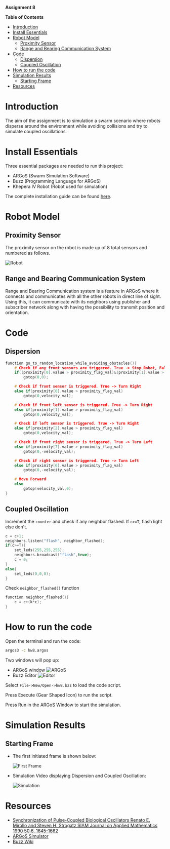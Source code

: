 **Assignment 8**

**Table of Contents**

<!-- TOC -->

- [Introduction](#introduction)
- [Install Essentials](#install-essentials)
- [Robot Model](#robot-model)
    - [Proximity Sensor](#proximity-sensor)
    - [Range and Bearing Communication System](#range-and-bearing-communication-system)
- [Code](#code)
    - [Dispersion](#dispersion)
    - [Coupled Oscillation](#coupled-oscillation)
- [How to run the code](#how-to-run-the-code)
- [Simulation Results](#simulation-results)
    - [Starting Frame](#starting-frame)
- [Resources](#resources)

<!-- /TOC -->

# Introduction

The aim of the assignment is to simulation a swarm scenario where robots disperse around the environment while avoiding collisions and try to simulate coupled oscillations.

# Install Essentials

Three essential packages are needed to run this project:

- ARGoS (Swarm Simulation Software)
- Buzz (Programming Language for ARGoS)
- Khepera IV Robot (Robot used for simulation)

The complete installation guide can be found [here](./Docs/argos_buzz_installation.pdf).

# Robot Model

## Proximity Sensor

The proximity sensor on the robot is made up of 8 total sensors and numbered as follows.

![Robot](./Docs/Sensor.png)

## Range and Bearing Communication System

Range and Bearing Communication system is a feature in ARGoS where it connects and communicates with all the other robots in direct line of sight. Using this, it can communicate with its neighbors using publisher and subscriber network along with having the possibility to transmit position and orientation.

# Code

## Dispersion

```cpp
function go_to_random_location_while_avoiding_obstacles(){
    # Check if any front sensors are triggered. True -> Stop Robot, False -> Check for Rotation
    if((proximity[0].value > proximity_flag_val)&(proximity[1].value > proximity_flag_val)&(proximity[7].value > proximity_flag_val))
        gotop(0,0);

    # Check if front sensor is triggered. True -> Turn Right
    else if(proximity[0].value > proximity_flag_val)
        gotop(0,velocity_val);

    # Check if front left sensor is triggered. True -> Turn Right
    else if(proximity[1].value > proximity_flag_val)
        gotop(0,velocity_val);

    # Check if left sensor is triggered. True -> Turn Right
    else if(proximity[2].value > proximity_flag_val)
        gotop(0,velocity_val);

    # Check if front right sensor is triggered. True -> Turn Left
    else if(proximity[7].value > proximity_flag_val)
        gotop(0,-velocity_val);

    # Check if right sensor is triggered. True -> Turn Left
    else if(proximity[6].value > proximity_flag_val)
        gotop(0,-velocity_val);

    # Move Forward
    else
        gotop(velocity_val,0);
}
```

## Coupled Oscillation

Increment the `counter` and check if any neighbor flashed. If `c>=T`, flash light else don't.

```cpp
c = c+1;
neighbors.listen("flash", neighbor_flashed);
if(c>=T){
    set_leds(255,255,255);
    neighbors.broadcast("flash",true);
    c = 0;
}
else{
    set_leds(0,0,0);
}
```

Check `neighbor_flashed()` function

```cpp
function neighbor_flashed(){
    c = c+(k*c);
}
```

# How to run the code

Open the terminal and run the code:

```sh
argos3 -c hw8.argos
```

Two windows will pop up:

- ARGoS window
  ![ARGoS](./Docs/ARGoS.png)
- Buzz Editor
  ![Editor](./Docs/Buzz%20Editor.png)

Select `File->New/Open->hw8.bzz` to load the code script.

Press Execute (Gear Shaped Icon) to run the script.

Press Run in the ARGoS Window to start the simulation.

# Simulation Results

## Starting Frame

- The first initiated frame is shown below:
  
  ![First Frame](./Docs/Images/frame_0000000001.png)

- Simulation Video displaying Dispersion and Coupled Oscillation:

  ![Simulation](./Docs/animation.gif)

# Resources

- [Synchronization of Pulse-Coupled Biological Oscillators
  Renato E. Mirollo and Steven H. Strogatz
  SIAM Journal on Applied Mathematics 1990 50:6, 1645-1662](https://epubs.siam.org/doi/10.1137/0150098)
- [ARGoS Simulator](https://www.argos-sim.info/)
- [Buzz Wiki](https://the.swarming.buzz/wiki/doku.php?id=start)
